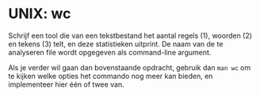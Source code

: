 # UNIX: wc

Schrijf een tool die van een tekstbestand het aantal regels (1), woorden (2) en tekens (3) telt, en deze statistieken uitprint. De naam van de te analyseren file wordt opgegeven als command-line argument.

Als je verder wil gaan dan bovenstaande opdracht, gebruik dan `man wc` om te kijken welke opties het commando nog meer kan bieden, en implementeer hier één of twee van.
